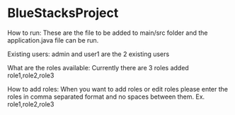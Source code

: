 # BlueStacksProject
How to run:
These are the file to be added to main/src folder and the application.java file can be run.

Existing users:
admin and user1 are the 2 existing users

What are the roles available:
Currently there are 3 roles added role1,role2,role3

How to add roles:
When you want to add roles or edit roles please enter the roles in comma separated format and no spaces between them. Ex. role1,role2,role3


